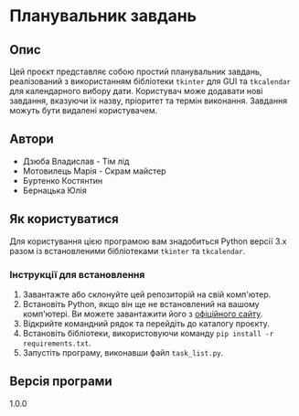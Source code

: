 # Планувальник завдань

## Опис

Цей проєкт представляє собою простий планувальник завдань, реалізований з використанням бібліотеки `tkinter` для GUI та `tkcalendar` для календарного вибору дати. Користувач може додавати нові завдання, вказуючи їх назву, пріоритет та термін виконання. Завдання можуть бути видалені користувачем. 

## Автори

- Дзюба Владислав - Тім лід
- Мотовилець Марія - Скрам майстер
- Буртенко Костянтин
- Бернацька Юлія

## Як користуватися

Для користування цією програмою вам знадобиться Python версії 3.x разом із встановленими бібліотеками `tkinter` та `tkcalendar`.

### Інструкції для встановлення

1. Завантажте або склонуйте цей репозиторій на свій комп'ютер.
2. Встановіть Python, якщо він ще не встановлений на вашому комп'ютері. Ви можете завантажити його з [офіційного сайту](https://www.python.org/).
3. Відкрийте командний рядок та перейдіть до каталогу проєкту.
4. Встановіть бібліотеки, використовуючи команду `pip install -r requirements.txt`.
5. Запустіть програму, виконавши файл `task_list.py`.

## Версія програми

1.0.0
